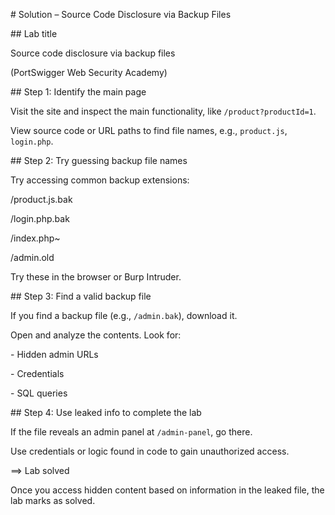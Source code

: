 \# Solution – Source Code Disclosure via Backup Files



\## Lab title

Source code disclosure via backup files

(PortSwigger Web Security Academy)



\## Step 1: Identify the main page

Visit the site and inspect the main functionality, like `/product?productId=1`.

View source code or URL paths to find file names, e.g., `product.js`, `login.php`.







\## Step 2: Try guessing backup file names

Try accessing common backup extensions:

/product.js.bak

/login.php.bak

/index.php~

/admin.old



Try these in the browser or Burp Intruder.





\## Step 3: Find a valid backup file

If you find a backup file (e.g., `/admin.bak`), download it.



Open and analyze the contents. Look for:

\- Hidden admin URLs

\- Credentials

\- SQL queries



\## Step 4: Use leaked info to complete the lab



If the file reveals an admin panel at `/admin-panel`, go there.



Use credentials or logic found in code to gain unauthorized access.



==> Lab solved



Once you access hidden content based on information in the leaked file, the lab marks as solved.

